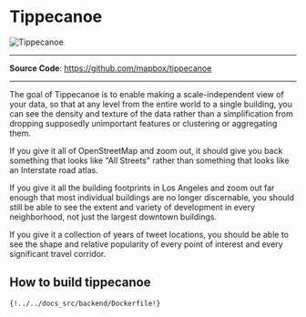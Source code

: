 # Tippecanoe

![Tippecanoe](/docs/assets/img/tippecanoe-hero.jpeg)

---

**Source Code**: <a href="https://github.com/mapbox/tippecanoe" target="_blank">https://github.com/mapbox/tippecanoe</a>

---

The goal of Tippecanoe is to enable making a scale-independent view of your data, so that at any level from the entire world to a single building, you can see the density and texture of the data rather than a simplification from dropping supposedly unimportant features or clustering or aggregating them.

If you give it all of OpenStreetMap and zoom out, it should give you back something that looks like "All Streets" rather than something that looks like an Interstate road atlas.

If you give it all the building footprints in Los Angeles and zoom out far enough that most individual buildings are no longer discernable, you should still be able to see the extent and variety of development in every neighborhood, not just the largest downtown buildings.

If you give it a collection of years of tweet locations, you should be able to see the shape and relative popularity of every point of interest and every significant travel corridor.

## How to build tippecanoe

```dockerfile hl_lines="1-8"
{!../../docs_src/backend/Dockerfile!}
```
